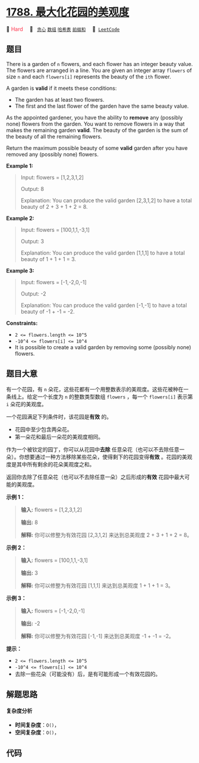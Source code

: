 # [1788. 最大化花园的美观度](https://leetcode.com/problems/maximize-the-beauty-of-the-garden)

🔴 <font color=#ff334b>Hard</font>&emsp; 🔖&ensp; [`贪心`](/tag/greedy.md) [`数组`](/tag/array.md) [`哈希表`](/tag/hash-table.md) [`前缀和`](/tag/prefix-sum.md)&emsp; 🔗&ensp;[`LeetCode`](https://leetcode.com/problems/maximize-the-beauty-of-the-garden)

## 题目

There is a garden of `n` flowers, and each flower has an integer beauty value.
The flowers are arranged in a line. You are given an integer array `flowers`
of size `n` and each `flowers[i]` represents the beauty of the `ith` flower.

A garden is **valid** if it meets these conditions:

  * The garden has at least two flowers.
  * The first and the last flower of the garden have the same beauty value.

As the appointed gardener, you have the ability to **remove** any (possibly
none) flowers from the garden. You want to remove flowers in a way that makes
the remaining garden **valid**. The beauty of the garden is the sum of the
beauty of all the remaining flowers.

Return the maximum possible beauty of some **valid** garden after you have
removed any (possibly none) flowers.



**Example 1:**

> 
> 
> Input: flowers = [1,2,3,1,2]
> 
> 
> 
> Output: 8
> 
> 
> 
> Explanation: You can produce the valid garden [2,3,1,2] to have a total beauty of 2 + 3 + 1 + 2 = 8.

**Example 2:**

> 
> 
> Input: flowers = [100,1,1,-3,1]
> 
> 
> 
> Output: 3
> 
> 
> 
> Explanation: You can produce the valid garden [1,1,1] to have a total beauty of 1 + 1 + 1 = 3.
> 
> 

**Example 3:**

> 
> 
> Input: flowers = [-1,-2,0,-1]
> 
> 
> 
> Output: -2
> 
> 
> 
> Explanation: You can produce the valid garden [-1,-1] to have a total beauty of -1 + -1 = -2.
> 
> 

**Constraints:**

  * `2 <= flowers.length <= 10^5`
  * `-10^4 <= flowers[i] <= 10^4`
  * It is possible to create a valid garden by removing some (possibly none) flowers.


## 题目大意

有一个花园，有 `n` 朵花，这些花都有一个用整数表示的美观度。这些花被种在一条线上。给定一个长度为 `n` 的整数类型数组 `flowers` ，每一个
`flowers[i]` 表示第 `i` 朵花的美观度。

一个花园满足下列条件时，该花园是**有效** 的。

  * 花园中至少包含两朵花。
  * 第一朵花和最后一朵花的美观度相同。

作为一个被钦定的园丁，你可以从花园中**去除** 任意朵花（也可以不去除任意一朵）。你想要通过一种方法移除某些花朵，使得剩下的花园变得**有效**
。花园的美观度是其中所有剩余的花朵美观度之和。

返回你去除了任意朵花（也可以不去除任意一朵）之后形成的**有效** 花园中最大可能的美观度。



**示例 1：**

> 
> 
> 
> 
> 
> **输入:** flowers = [1,2,3,1,2]
> 
> **输出:** 8
> 
> **解释:** 你可以修整为有效花园 [2,3,1,2] 来达到总美观度 2 + 3 + 1 + 2 = 8。

**示例 2：**

> 
> 
> 
> 
> 
> **输入:** flowers = [100,1,1,-3,1]
> 
> **输出:** 3
> 
> **解释:** 你可以修整为有效花园 [1,1,1] 来达到总美观度 1 + 1 + 1 = 3。
> 
> 

**示例 3：**

> 
> 
> 
> 
> 
> **输入:** flowers = [-1,-2,0,-1]
> 
> **输出:** -2
> 
> **解释:** 你可以修整为有效花园 [-1,-1] 来达到总美观度 -1 + -1 = -2。
> 
> 



**提示：**

  * `2 <= flowers.length <= 10^5`
  * `-10^4 <= flowers[i] <= 10^4`
  * 去除一些花朵（可能没有）后，是有可能形成一个有效花园的。


## 解题思路

#### 复杂度分析

- **时间复杂度**：`O()`，
- **空间复杂度**：`O()`，

## 代码

```javascript

```